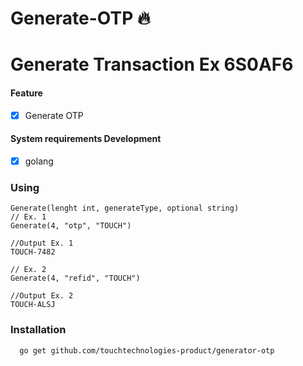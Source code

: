 # Generate-OTP 🔥

# Generate Transaction Ex 6S0AF6

#### Feature
- [x]  Generate OTP

#### System requirements Development
- [x]  golang


### Using


```
Generate(lenght int, generateType, optional string)
// Ex. 1
Generate(4, "otp", "TOUCH")

//Output Ex. 1
TOUCH-7482

// Ex. 2
Generate(4, "refid", "TOUCH")

//Output Ex. 2
TOUCH-ALSJ
```

### Installation

```
  go get github.com/touchtechnologies-product/generator-otp

```




